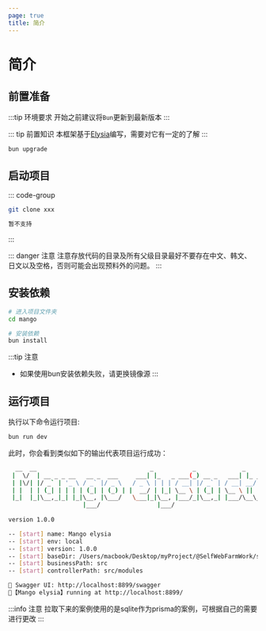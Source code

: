 ```yaml
---
page: true
title: 简介
---
```


<script setup>
  import Button from '@theme/components/button.vue'
  // <Button />
</script>



# 简介

## 前置准备
:::tip 环境要求
开始之前建议将`Bun`更新到最新版本
:::

::: tip 前置知识
本框架基于[Elysia](https://elysiajs.com/)编写，需要对它有一定的了解
:::
```bash 
bun upgrade 
```

## 启动项目
::: code-group
```bash [github]
git clone xxx
```

```bash [gitee]
暂不支持
```
:::

::: danger 注意
注意存放代码的目录及所有父级目录最好不要存在中文、韩文、日文以及空格，否则可能会出现预料外的问题。
:::


## 安装依赖
```bash
# 进入项目文件夹
cd mango

# 安装依赖
bun install
```

:::tip 注意
- 如果使用bun安装依赖失败，请更换镜像源
:::

## 运行项目
执行以下命令运行项目:
```bash
bun run dev
```

此时，你会看到类似如下的输出代表项目运行成功：
```bash
  __  __                                _           _             _             _           _ 
 |  \/  | __ _ _ __   __ _  ___     ___| |_   _ ___(_) __ _   ___| |_ __ _ _ __| |_ ___  __| |
 | |\/| |/ _` | '_ \ / _` |/ _ \   / _ \ | | | / __| |/ _` | / __| __/ _` | '__| __/ _ \/ _` |
 | |  | | (_| | | | | (_| | (_) | |  __/ | |_| \__ \ | (_| | \__ \ || (_| | |  | ||  __/ (_| |
 |_|  |_|\__,_|_| |_|\__, |\___/   \___|_|\__, |___/_|\__,_| |___/\__\__,_|_|   \__\___|\__,_|
                     |___/                |___/                                                              
    
version 1.0.0

-- [start] name: Mango elysia
-- [start] env: local
-- [start] version: 1.0.0
-- [start] baseDir: /Users/macbook/Desktop/myProject/@SelfWebFarmWork/sun-elysia
-- [start] businessPath: src
-- [start] controllerPath: src/modules

🐑 Swagger UI: http://localhost:8899/swagger
🦊【Mango elysia】running at http://localhost:8899/
```

:::info 注意
拉取下来的案例使用的是sqlite作为prisma的案例，可根据自己的需要进行更改
:::